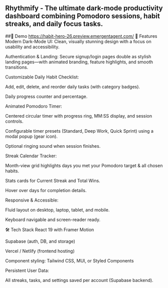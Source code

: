 ## Rhythmify - The ultimate dark-mode productivity dashboard combining Pomodoro sessions, habit streaks, and daily focus tasks.

##🌟 Demo
https://habit-hero-26.preview.emergentagent.com/
🚀 Features
Modern Dark-Mode UI: Clean, visually stunning design with a focus on usability and accessibility.

Authentication & Landing: Secure signup/login pages double as stylish landing pages—with animated branding, feature highlights, and smooth transitions.

Customizable Daily Habit Checklist:

Add, edit, delete, and reorder daily tasks (with category badges).

Daily progress counter and percentage.

Animated Pomodoro Timer:

Centered circular timer with progress ring, MM:SS display, and session controls.

Configurable timer presets (Standard, Deep Work, Quick Sprint) using a modal popup (gear icon).

Optional ringing sound when session finishes.

Streak Calendar Tracker:

Month-view grid highlights days you met your Pomodoro target & all chosen habits.

Stats cards for Current Streak and Total Wins.

Hover over days for completion details.

Responsive & Accessible:

Fluid layout on desktop, laptop, tablet, and mobile.

Keyboard navigable and screen-reader ready.

🛠️ Tech Stack
React 19 with Framer Motion

Supabase (auth, DB, and storage)

Vercel / Netlify (frontend hosting)

Component styling: Tailwind CSS, MUI, or Styled Components

Persistent User Data:

All streaks, tasks, and settings saved per account (Supabase backend).
